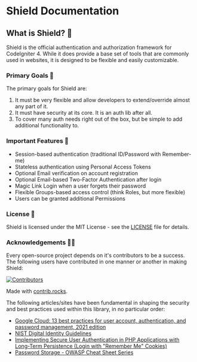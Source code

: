 # Shield Documentation

## What is Shield? 🤔

Shield is the official authentication and authorization framework for CodeIgniter 4. While
it does provide a base set of tools that are commonly used in websites, it is
designed to be flexible and easily customizable.

### Primary Goals 🥅

The primary goals for Shield are:

1. It must be very flexible and allow developers to extend/override almost any part of it.
2. It must have security at its core. It is an auth lib after all.
3. To cover many auth needs right out of the box, but be simple to add additional functionality to.

### Important Features 🌠

* Session-based authentication (traditional ID/Password with Remember-me)
* Stateless authentication using Personal Access Tokens
* Optional Email verification on account registration
* Optional Email-based Two-Factor Authentication after login
* Magic Link Login when a user forgets their password
* Flexible Groups-based access control (think Roles, but more flexible)
* Users can be granted additional Permissions

### License 📑

Shield is licensed under the MIT License - see the [LICENSE](https://github.com/codeigniter4/shield/blob/develop/LICENSE) file for details.

### Acknowledgements 🙌🏼

Every open-source project depends on it's contributors to be a success. The following users have
contributed in one manner or another in making Shield:

<a href="https://github.com/codeigniter4/shield/graphs/contributors">
  <img src="https://contrib.rocks/image?repo=codeigniter4/shield" alt="Contributors">
</a>

Made with [contrib.rocks](https://contrib.rocks).

The following articles/sites have been fundamental in shaping the security and best practices used
within this library, in no particular order:

- [Google Cloud: 13 best practices for user account, authentication, and password management, 2021 edition](https://cloud.google.com/blog/products/identity-security/account-authentication-and-password-management-best-practices)
- [NIST Digital Identity Guidelines](https://pages.nist.gov/800-63-3/sp800-63b.html)
- [Implementing Secure User Authentication in PHP Applications with Long-Term Persistence (Login with "Remember Me" Cookies) ](https://paragonie.com/blog/2015/04/secure-authentication-php-with-long-term-persistence)
- [Password Storage - OWASP Cheat Sheet Series](https://cheatsheetseries.owasp.org/cheatsheets/Password_Storage_Cheat_Sheet.html)
